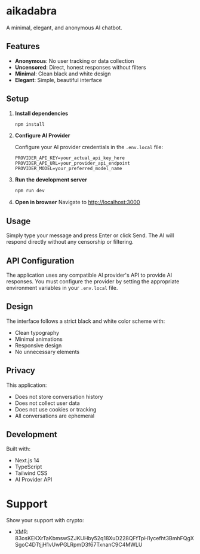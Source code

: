 # aikadabra

A minimal, elegant, and anonymous AI chatbot.

## Features

- **Anonymous**: No user tracking or data collection
- **Uncensored**: Direct, honest responses without filters
- **Minimal**: Clean black and white design
- **Elegant**: Simple, beautiful interface

## Setup

1. **Install dependencies**
   ```bash
   npm install
   ```

2. **Configure AI Provider**
   
   Configure your AI provider credentials in the `.env.local` file:
   ```
   PROVIDER_API_KEY=your_actual_api_key_here
   PROVIDER_API_URL=your_provider_api_endpoint
   PROVIDER_MODEL=your_preferred_model_name
   ```

3. **Run the development server**
   ```bash
   npm run dev
   ```

4. **Open in browser**
   Navigate to [http://localhost:3000](http://localhost:3000)

## Usage

Simply type your message and press Enter or click Send. The AI will respond directly without any censorship or filtering.

## API Configuration

The application uses any compatible AI provider's API to provide AI responses. You must configure the provider by setting the appropriate environment variables in your `.env.local` file.

## Design

The interface follows a strict black and white color scheme with:
- Clean typography
- Minimal animations
- Responsive design
- No unnecessary elements

## Privacy

This application:
- Does not store conversation history
- Does not collect user data
- Does not use cookies or tracking
- All conversations are ephemeral

## Development

Built with:
- Next.js 14
- TypeScript
- Tailwind CSS
- AI Provider API

# Support

Show your support with crypto:
- XMR: 83osKEKXrTaKbmswSZJKUHby52q18XuD228QFfTpH1ycefht3BmhFQgXSgoC4DTtjjH1vUwPGLRpmD3f67TxnanC9C4MWLU
